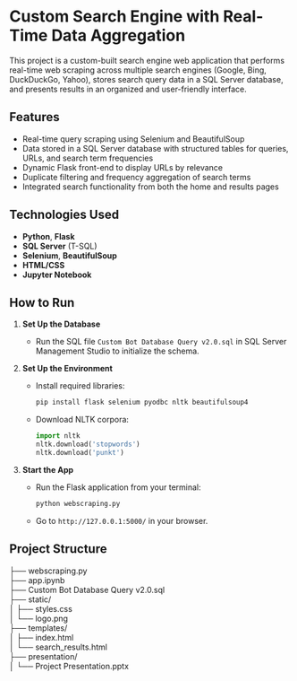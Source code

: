 # Custom Search Engine with Real-Time Data Aggregation

This project is a custom-built search engine web application that performs real-time web scraping across multiple search engines (Google, Bing, DuckDuckGo, Yahoo), stores search query data in a SQL Server database, and presents results in an organized and user-friendly interface.

## Features
- Real-time query scraping using Selenium and BeautifulSoup
- Data stored in a SQL Server database with structured tables for queries, URLs, and search term frequencies
- Dynamic Flask front-end to display URLs by relevance
- Duplicate filtering and frequency aggregation of search terms
- Integrated search functionality from both the home and results pages

##  Technologies Used
- **Python**, **Flask**
- **SQL Server** (T-SQL)
- **Selenium**, **BeautifulSoup**
- **HTML/CSS**
- **Jupyter Notebook**

## How to Run

1. **Set Up the Database**
   - Run the SQL file `Custom Bot Database Query v2.0.sql` in SQL Server Management Studio to initialize the schema.

2. **Set Up the Environment**
   - Install required libraries:
     ```bash
     pip install flask selenium pyodbc nltk beautifulsoup4
     ```

   - Download NLTK corpora:
     ```python
     import nltk
     nltk.download('stopwords')
     nltk.download('punkt')
     ```

3. **Start the App**
   - Run the Flask application from your terminal:
     ```bash
     python webscraping.py
     ```
   - Go to `http://127.0.0.1:5000/` in your browser.

## Project Structure

├── webscraping.py<br/>
├── app.ipynb<br/>
├── Custom Bot Database Query v2.0.sql<br/>
├── static/<br/>
│ ├── styles.css<br/>
│ └── logo.png<br/>
├── templates/<br/>
│ ├── index.html<br/>
│ └── search_results.html<br/>
├── presentation/<br/>
│ └── Project Presentation.pptx

